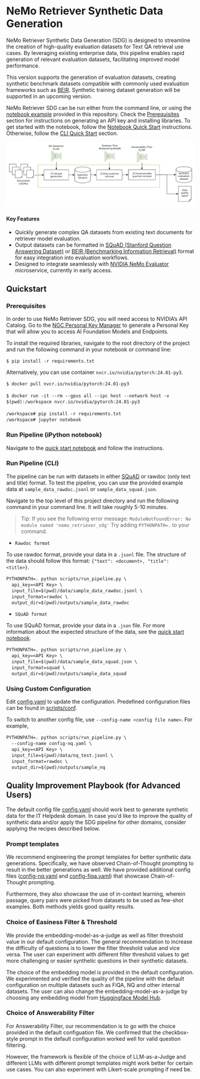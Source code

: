 # NeMo Retriever Synthetic Data Generation 

NeMo Retriever Synthetic Data Generation (SDG) is designed to streamline the creation of high-quality evaluation datasets for Text QA retrieval use cases. By leveraging existing enterprise data, this pipeline enables rapid generation of relevant evaluation datasets, facilitating improved model performance. 

This version supports the generation of evaluation datasets, creating synthetic benchmark datasets compatible with commonly used evaluation frameworks such as [BEIR](https://huggingface.co/datasets/BeIR/beir). Synthetic training dataset generation will be supported in an upcoming version.

NeMo Retriever SDG can be run either from the command line, or using the [notebook example](notebooks/quickstart.ipynb) provided in this repository. Check the [Prerequisites](#prerequisites) section for instructions on generating an API key and installing libraries. To get started with the notebook, follow the [Notebook Quick Start](#run-pipeline-ipython-notebook) instructions. Otherwise, follow the [CLI Quick Start](#run-pipeline-cli) section.

![NeMo Retriever SDG](figures/sdg_pipeline.png)

#### Key Features

* Quickly generate complex QA datasets from existing text documents for retriever model evaluation.
* Output datasets can be formatted in [SQuAD (Stanford Question Answering Dataset)](https://huggingface.co/datasets/rajpurkar/squad) or [BEIR (Benchmarking Information Retrieval)](https://huggingface.co/datasets/BeIR/beir) format for easy integration into evaluation workflows.
* Designed to integrate seamlessly with [NVIDIA NeMo Evaluator](https://developer.nvidia.com/nemo-microservices) microservice, currently in early access.


## Quickstart

### Prerequisites

In order to use NeMo Retriever SDG, you will need access to NVIDIA’s API Catalog. Go to the [NGC Personal Key Manager](https://org.ngc.nvidia.com/setup) to generate a Personal Key that will allow you to access AI Foundation Models and Endpoints.

To install the required libraries, navigate to the root directory of the project and run the following command in your notebook or command line: 

```
$ pip install -r requirements.txt
```

Alternatively, you can use container `nvcr.io/nvidia/pytorch:24.01-py3`.

```
$ docker pull nvcr.io/nvidia/pytorch:24.01-py3

$ docker run -it --rm --gpus all --ipc host --network host -v $(pwd):/workspace nvcr.io/nvidia/pytorch:24.01-py3

/workspace# pip install -r requirements.txt
/workspace# jupyter notebook
```


### Run Pipeline (iPython notebook)

Navigate to the [quick start notebook](notebooks/quickstart.ipynb) and follow the instructions.

### Run Pipeline (CLI)

The pipeline can be run with datasets in either [SQuAD](https://huggingface.co/datasets/rajpurkar/squad) or rawdoc (only text and title) format. To test the pipeline, you can use the provided example data at ```sample_data_rawdoc.jsonl``` or ```sample_data_squad.json```. 

Navigate to the top level of this project directory and run the following command in your command line. It will take roughly 5-10 minutes. 
> Tip: If you see the following error message:  `ModuleNotFoundError: No module named 'nemo_retriever_sdg'` Try adding `PYTHONPATH=.` to your command.


- `Rawdoc format`

To use rawdoc format, provide your data in a `.jsonl` file. The structure of the data should follow this format: `{"text": <document>, "title": <title>}`.

```
PYTHONPATH=. python scripts/run_pipeline.py \
  api_key=<API Key> \
  input_file=$(pwd)/data/sample_data_rawdoc.jsonl \
  input_format=rawdoc \
  output_dir=$(pwd)/outputs/sample_data_rawdoc
```

- `SQuAD format`

To use SQuAD format, provide your data in a `.json` file. For more information about the expected structure of the data, see the [quick start notebook](notebooks/quickstart.ipynb). 


```
PYTHONPATH=. python scripts/run_pipeline.py \
  api_key=<API Key> \
  input_file=$(pwd)/data/sample_data_squad.json \
  input_format=squad \
  output_dir=$(pwd)/outputs/sample_data_squad
```

### Using Custom Configuration

Edit [config.yaml](scripts/conf/config.yaml) to update the configuration. Predefined configuration files can be found in [scripts/conf](scripts/conf).

To switch to another config file, use `--config-name <config file name>`. For example,

```
PYTHONPATH=. python scripts/run_pipeline.py \
  --config-name config-nq.yaml \
  api_key=<API Key> \
  input_file=$(pwd)/data/nq_test.jsonl \
  input_format=rawdoc \
  output_dir=$(pwd)/outputs/sample_nq
```


## Quality Improvement Playbook (for Advanced Users)


The default config file [config.yaml](scripts/conf/config.yaml) should work best to generate synthetic data for the IT Helpdesk domain. In case you'd like to improve the quality of synthetic data and/or apply the SDG pipeline for other domains, consider applying the recipes described below.


### Prompt templates

We recommend engineering the prompt templates for better synthetic data generations. Specifically, we have observed Chain-of-Thought prompting to result in the better generations as well. We have provided additional config files ([config-nq.yaml](scripts/conf/config-nq.yaml) and [config-fiqa.yaml](scripts/conf/config-fiqa.yaml)) that showcase Chain-of-Thought prompting.

Furthermore, they also showcase the use of in-context learning, wherein passage, query pairs were picked from datasets to be used as few-shot examples. Both methods yields good quality results. 


### Choice of Easiness Filter & Threshold

We provide the embedding-model-as-a-judge as well as filter threshold value in our default configuration. The general recommendation to increase the difficulty of questions is to lower the filter threshold value and vice versa. The user can experiment with different filter threshold values to get more challenging or easier synthetic questions in their synthetic datasets.

The choice of the embedding model is provided in the default configuration. We experimented and verified the quality of the pipeline with the default configuration on multiple datasets such as FiQA, NQ and other internal datasets. The user can also change the embedding-model-as-a-judge by choosing any embedding model from [Huggingface Model Hub](https://huggingface.co/models).


### Choice of Answerability Filter

For Answerability Filter, our recommendation is to go with the choice provided in the default configuation file. We confirmed that the checkbox-style prompt in the default configuration worked well for valid question filtering. 

However, the framework is flexible of the choice of LLM-as-a-Judge and different LLMs with different prompt templates might work better for certain use cases. You can also experiment with Likert-scale prompting if need be.
